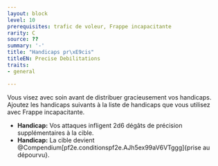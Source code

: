 ```yaml
---
layout: block
level: 10
prerequisites: trafic de voleur, Frappe incapacitante
rarity: C
source: ??
summary: '-'
title: "Handicaps pr\xE9cis"
titleEN: Precise Debilitations
traits:
- general

---
```


<p>Vous visez avec soin avant de distribuer gracieusement vos handicaps. Ajoutez les handicaps suivants à la liste de handicaps que vous utilisez avec Frappe incapacitante.</p>
<ul>
<li><strong>Handicap:</strong> Vos attaques infligent 2d6 dégâts de précision supplémentaires à la cible.</li>
<li><strong>Handicap:</strong>  La cible devient @Compendium[pf2e.conditionspf2e.AJh5ex99aV6VTggg]{prise au dépourvu}.</li>
</ul>